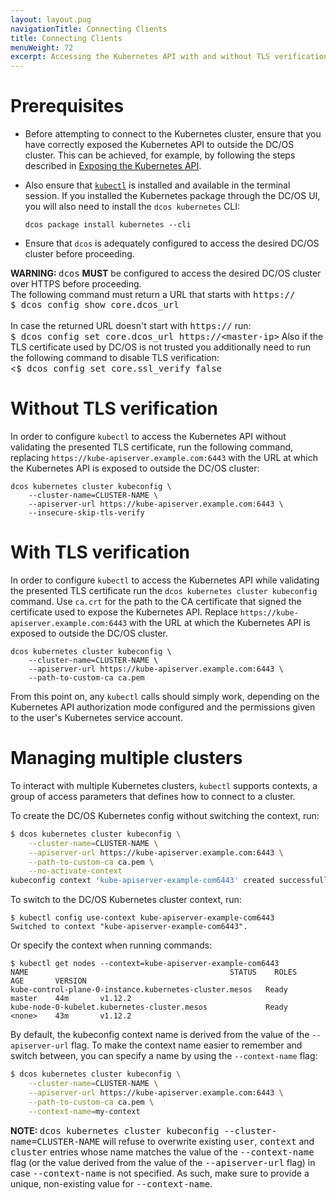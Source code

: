 ```yaml
---
layout: layout.pug
navigationTitle: Connecting Clients
title: Connecting Clients
menuWeight: 72
excerpt: Accessing the Kubernetes API with and without TLS verification, and managing multiple clusters
---
```


<!-- This source repo for this topic is https://github.com/mesosphere/dcos-kubernetes-cluster -->

# Prerequisites

- Before attempting to connect to the Kubernetes cluster, ensure that you have correctly exposed the Kubernetes API to outside the DC/OS cluster. This can be achieved, for example, by following the steps described in [Exposing the Kubernetes API](../exposing-the-kubernetes-api).

- Also ensure that [`kubectl`](https://kubernetes.io/docs/tasks/tools/install-kubectl/) is installed and available in the terminal session. If you installed the Kubernetes package through the DC/OS UI, you will also need to install the `dcos kubernetes` CLI:

    ```shell
    dcos package install kubernetes --cli
    ```

- Ensure that `dcos` is adequately configured to access the desired DC/OS cluster before proceeding.

<p class="message--warning"><strong>WARNING: </strong><tt>dcos</tt> <strong>MUST</strong> be configured to access the desired DC/OS cluster over HTTPS before proceeding.
</br>The following command must return a URL that starts with <tt>https://</tt>
</br><tt>$ dcos config show core.dcos_url</tt>
</br></br>In case the returned URL doesn't start with <tt>https://</tt> run:
</br><tt>$ dcos config set core.dcos_url https://&lt;master-ip&gt;</tt>
Also if the TLS certificate used by DC/OS is not trusted you additionally need to run the following command to disable TLS verification:
</br><<tt>$ dcos config set core.ssl_verify false</tt>
</p>

# Without TLS verification

In order to configure `kubectl` to access the Kubernetes API without validating the presented TLS certificate, run the following command, replacing `https://kube-apiserver.example.com:6443` with the URL at which the Kubernetes API is exposed to outside the DC/OS cluster:

```shell
dcos kubernetes cluster kubeconfig \
    --cluster-name=CLUSTER-NAME \
    --apiserver-url https://kube-apiserver.example.com:6443 \
    --insecure-skip-tls-verify
```

# With TLS verification

In order to configure `kubectl` to access the Kubernetes API while validating the presented TLS certificate run the `dcos kubernetes cluster kubeconfig` command.
Use `ca.crt` for the path to the CA certificate that signed the certificate used to expose the Kubernetes API.
Replace `https://kube-apiserver.example.com:6443` with the URL at which the Kubernetes API is exposed to outside the DC/OS cluster.

```shell
dcos kubernetes cluster kubeconfig \
    --cluster-name=CLUSTER-NAME \
    --apiserver-url https://kube-apiserver.example.com:6443 \
    --path-to-custom-ca ca.pem
```

From this point on, any `kubectl` calls should simply work, depending on the Kubernetes API authorization mode configured and the permissions given to the user's Kubernetes service account.

# Managing multiple clusters

To interact with multiple Kubernetes clusters, `kubectl` supports contexts, a group of access parameters that defines how to connect to a cluster.

To create the DC/OS Kubernetes config without switching the context, run:

```bash
$ dcos kubernetes cluster kubeconfig \
    --cluster-name=CLUSTER-NAME \
    --apiserver-url https://kube-apiserver.example.com:6443 \
    --path-to-custom-ca ca.pem \
    --no-activate-context
kubeconfig context 'kube-apiserver-example-com6443' created successfully
```

To switch to the DC/OS Kubernetes cluster context, run:

```shell
$ kubectl config use-context kube-apiserver-example-com6443
Switched to context "kube-apiserver-example-com6443".
```

Or specify the context when running commands:

```shell
$ kubectl get nodes --context=kube-apiserver-example-com6443
NAME                                             STATUS    ROLES     AGE       VERSION
kube-control-plane-0-instance.kubernetes-cluster.mesos   Ready     master    44m       v1.12.2
kube-node-0-kubelet.kubernetes-cluster.mesos             Ready     <none>    43m       v1.12.2
```

By default, the kubeconfig context name is derived from the value of the `--apiserver-url` flag. To make the context name easier to remember and switch between, you can specify a name by using the `--context-name` flag:

```bash
$ dcos kubernetes cluster kubeconfig \
    --cluster-name=CLUSTER-NAME \
    --apiserver-url https://kube-apiserver.example.com:6443 \
    --path-to-custom-ca ca.pem \
    --context-name=my-context
```

<p class="message--note"><strong>NOTE: </strong><tt>dcos kubernetes cluster kubeconfig --cluster-name=CLUSTER-NAME</tt> will refuse to overwrite existing <tt>user</tt>, <tt>context</tt> and <tt>cluster</tt> entries whose name matches the value of the <tt>--context-name</tt> flag (or the value derived from the value of the <tt>--apiserver-url</tt> flag) in case <tt>--context-name</tt> is not specified. As such, make sure to provide a unique, non-existing value for <tt>--context-name</tt>.</p>
